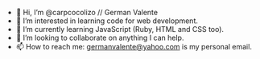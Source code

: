- 👋 Hi, I’m @carpcocolizo // German Valente
- 👀 I’m interested in learning code for web development.
- 🌱 I’m currently learning JavaScript (Ruby, HTML and CSS too).
- 💞️ I’m looking to collaborate on anything I can help.
- 📫 How to reach me: germanvalente@yahoo.com is my personal email.

<!---
carpcocolizo/carpcocolizo is a ✨ special ✨ repository because its `README.md` (this file) appears on your GitHub profile.
You can click the Preview link to take a look at your changes.
--->
